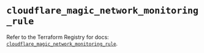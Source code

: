 # `cloudflare_magic_network_monitoring_rule`

Refer to the Terraform Registry for docs: [`cloudflare_magic_network_monitoring_rule`](https://registry.terraform.io/providers/cloudflare/cloudflare/5.5.0/docs/resources/magic_network_monitoring_rule).
